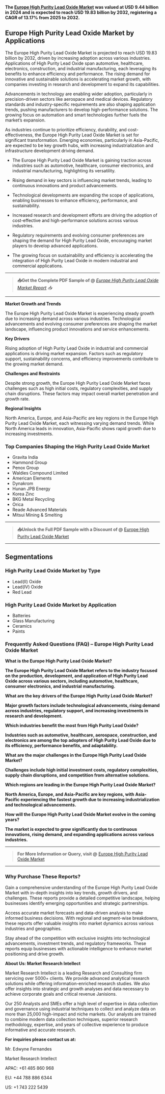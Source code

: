 <p><strong>The <a href="https://www.marketresearchintellect.com/download-sample/?rid=947033&amp;utm_source=Pulse-April-Europe&amp;utm_medium=852">Europe High Purity Lead Oxide Market</a> was valued at USD 9.44 billion in 2024 and is expected to reach USD 19.83 billion by 2032, registering a CAGR of 13.17% from 2025 to 2032.</strong></p><h2>Europe High Purity Lead Oxide Market by Applications&nbsp;</h2><p><p>The Europe High Purity Lead Oxide Market is projected to reach USD 19.83 billion by 2032, driven by increasing adoption across various industries. Applications of High Purity Lead Oxide span automotive, healthcare, electronics, construction, and industrial manufacturing, each leveraging its benefits to enhance efficiency and performance. The rising demand for innovative and sustainable solutions is accelerating market growth, with companies investing in research and development to expand its capabilities.</p><p>Advancements in technology are enabling wider adoption, particularly in precision-driven sectors like aerospace and medical devices. Regulatory standards and industry-specific requirements are also shaping application trends, pushing manufacturers to develop high-performance solutions. The growing focus on automation and smart technologies further fuels the market&rsquo;s expansion.</p><p>As industries continue to prioritize efficiency, durability, and cost-effectiveness, the Europe High Purity Lead Oxide Market is set for significant transformation. Emerging economies, particularly in Asia-Pacific, are expected to be key growth hubs, with increasing industrialization and infrastructure development driving demand.</p></p><ul><li><p>The Europe High Purity Lead Oxide Market is gaining traction across industries such as automotive, healthcare, consumer electronics, and industrial manufacturing, highlighting its versatility.</p></li><li><p>Rising demand in key sectors is influencing market trends, leading to continuous innovations and product advancements.</p></li><li><p>Technological developments are expanding the scope of applications, enabling businesses to enhance efficiency, performance, and sustainability.</p></li><li><p>Increased research and development efforts are driving the adoption of cost-effective and high-performance solutions across various industries.</p></li><li><p>Regulatory requirements and evolving consumer preferences are shaping the demand for High Purity Lead Oxide, encouraging market players to develop advanced applications.</p></li><li><p>The growing focus on sustainability and efficiency is accelerating the integration of High Purity Lead Oxide in modern industrial and commercial applications.</p></li></ul><hr /><blockquote><p><strong><span class="font-[700]">📥Get the Complete PDF Sample of @ </span></strong><em><span class="font-[700]"><a href="https://www.marketresearchintellect.com/download-sample/?rid=947033&amp;utm_source=Pulse-April-Europe&amp;utm_medium=852" target="_blank" data-tracking-control-name="article-ssr-frontend-pulse_little-text-block" data-tracking-will-navigate="" data-test-link="">Europe High Purity Lead Oxide Market Report</a>&nbsp;📥</span></em></p></blockquote><hr /><p class="" data-start="77" data-end="360"><strong data-start="77" data-end="105">Market Growth and Trends</strong></p><p class="" data-start="77" data-end="360">The Europe High Purity Lead Oxide Market is experiencing steady growth due to increasing demand across various industries. Technological advancements and evolving consumer preferences are shaping the market landscape, influencing product innovations and service enhancements.</p><p class="" data-start="362" data-end="606"><strong data-start="362" data-end="377">Key Drivers</strong></p><p class="" data-start="362" data-end="606">Rising adoption of High Purity Lead Oxide in industrial and commercial applications is driving market expansion. Factors such as regulatory support, sustainability concerns, and efficiency improvements contribute to the growing market demand.</p><p class="" data-start="608" data-end="849"><strong data-start="608" data-end="637">Challenges and Restraints</strong></p><p class="" data-start="608" data-end="849">Despite strong growth, the Europe High Purity Lead Oxide Market faces challenges such as high initial costs, regulatory complexities, and supply chain disruptions. These factors may impact overall market penetration and growth rate.</p><p class="" data-start="851" data-end="1095"><strong data-start="851" data-end="872">Regional Insights</strong></p><p class="" data-start="851" data-end="1095">North America, Europe, and Asia-Pacific are key regions in the Europe High Purity Lead Oxide Market, each witnessing varying demand trends. While North America leads in innovation, Asia-Pacific shows rapid growth due to increasing investments.</p><p><h3>Top Companies Shaping the  High Purity Lead Oxide Market </h3><ul><li> Gravita India</li><li> Hammond Group</li><li> Penox Group</li><li> Waldies Compound Limited</li><li> American Elements</li><li> Dynakrom</li><li> Hunan JPB Energy</li><li> Korea Zinc</li><li> BKG Metal Recycling</li><li> Orica</li><li> Reade Advanced Materials</li><li> Mitsui Mining & Smelting</li></ul></p><hr /><blockquote><p><strong>📥Unlock the Full PDF Sample with a Discount of @</strong> <a href="https://www.marketresearchintellect.com/ask-for-discount/?rid=947033&amp;utm_source=Pulse-April-Europe&amp;utm_medium=852">Europe High Purity Lead Oxide Market</a></p></blockquote><hr /><p><h2>Segmentations</h2><h3> High Purity Lead Oxide Market by Type</h3><ul><li> Lead(II) Oxide</li><li> Lead(IV) Oxide</li><li> Red Lead</li></ul><h3> High Purity Lead Oxide Market by Application</h3><ul><li> Batteries</li><li> Glass Manufacturing</li><li> Ceramics</li><li> Paints</li></ul></p><h3><strong>Frequently Asked Questions (FAQ) &ndash; Europe High Purity Lead Oxide Market</strong></h3><p><strong>What is the Europe High Purity Lead Oxide Market?</strong></p><p><strong>The Europe High Purity Lead Oxide Market refers to the industry focused on the production, development, and application of High Purity Lead Oxide across various sectors, including automotive, healthcare, consumer electronics, and industrial manufacturing.</strong></p><p><strong>What are the key drivers of the Europe High Purity Lead Oxide Market?</strong></p><p><strong>Major growth factors include technological advancements, rising demand across industries, regulatory support, and increasing investments in research and development.</strong></p><p><strong>Which industries benefit the most from High Purity Lead Oxide?</strong></p><p><strong>Industries such as automotive, healthcare, aerospace, construction, and electronics are among the top adopters of High Purity Lead Oxide due to its efficiency, performance benefits, and adaptability.</strong></p><p><strong>What are the major challenges in the Europe High Purity Lead Oxide Market?</strong></p><p><strong>Challenges include high initial investment costs, regulatory complexities, supply chain disruptions, and competition from alternative solutions.</strong></p><p><strong>Which regions are leading in the Europe High Purity Lead Oxide Market?</strong></p><p><strong>North America, Europe, and Asia-Pacific are key regions, with Asia-Pacific experiencing the fastest growth due to increasing industrialization and technological advancements.</strong></p><p><strong>How will the Europe High Purity Lead Oxide Market evolve in the coming years?</strong></p><p><strong>The market is expected to grow significantly due to continuous innovations, rising demand, and expanding applications across various industries.</strong></p><hr /><blockquote><p><span class="font-[700]"><strong>For More Information or Query, visit&nbsp;@</strong>&nbsp;</span><span class="font-[700]"><a href="https://www.marketresearchintellect.com/product/global-high-purity-lead-oxide-market/?utm_source=Linkedin&utm_medium=852" target="_blank" data-tracking-control-name="article-ssr-frontend-pulse_little-text-block" data-tracking-will-navigate="" data-test-link="">Europe High Purity Lead Oxide Market</a></span></p></blockquote><hr /><h3><strong data-start="0" data-end="31">Why Purchase These Reports?</strong></h3><p class="" data-start="35" data-end="297">Gain a comprehensive understanding of the Europe High Purity Lead Oxide Market with in-depth insights into key trends, growth drivers, and challenges. These reports provide a detailed competitive landscape, helping businesses identify emerging opportunities and strategic partnerships.</p><p class="" data-start="299" data-end="540">Access accurate market forecasts and data-driven analysis to make informed business decisions. With regional and segment-wise breakdowns, these reports offer valuable insights into market dynamics across various industries and geographies.</p><p class="" data-start="542" data-end="784">Stay ahead of the competition with exclusive insights into technological advancements, investment trends, and regulatory frameworks. These reports equip businesses with actionable intelligence to enhance market positioning and drive growth.</p><p><strong><span class="font-[700]">About Us: Market Research Intellect</span></strong></p><p><span class="">Market Research Intellect is a leading Research and Consulting firm servicing over 5000+ clients. We provide advanced analytical research solutions while offering information-enriched research studies.&nbsp;</span>We also offer insights into strategic and growth analyses and data necessary to achieve corporate goals and critical revenue Janisions.</p><p><span class="">Our 250 Analysts and SMEs offer a high level of expertise in data collection and governance using industrial techniques to collect and analyze data on more than 25,000 high-impact and niche markets. Our analysts are trained to combine modern data collection techniques, superior research methodology, expertise, and years of collective experience to produce informative and accurate research.</span></p><p><strong>For inquiries please contact us at:</strong></p><p>Mr. Edwyne Fernandes</p><p>Market Research Intellect</p><p>APAC: +61 485 860 968</p><p>EU: +44 788 886 6344</p><p>US: +1 743 222 5439</p>